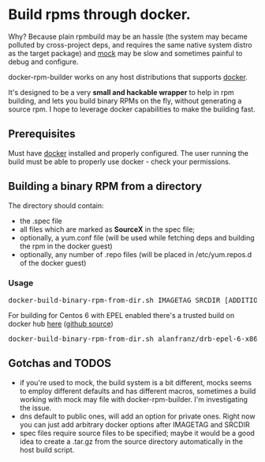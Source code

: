 # Build rpms through docker.

Why? Because plain rpmbuild may be an hassle (the system may became polluted by cross-project deps, and requires the same native system distro as the target package) and [mock](https://fedoraproject.org/wiki/Projects/Mock) may be slow and sometimes painful to debug and configure.

docker-rpm-builder works on any host distributions that supports [docker](https://www.docker.com/).

It's designed to be a very **small and hackable wrapper** to help in rpm building, and lets you build binary RPMs on the fly, without generating a source rpm. I hope to leverage docker capabilities to make the building fast.


## Prerequisites

Must have [docker](https://www.docker.com/) installed and properly configured. The user running the build must be able to properly use docker - check your permissions.

## Building a binary RPM from a directory

The directory should contain:
* the .spec file
* all files which are marked as **SourceX** in the spec file;
* optionally, a yum.conf file (will be used while fetching deps and building the rpm in the docker guest)
* optionally, any number of .repo files (will be placed in /etc/yum.repos.d of the docker guest)

### Usage

<pre>
docker-build-binary-rpm-from-dir.sh IMAGETAG SRCDIR [ADDITIONAL_DOCKER_OPTIONS]
</pre>

For building for Centos 6 with EPEL enabled there's a trusted build on docker hub [here](https://registry.hub.docker.com/u/alanfranz/drb-epel-6-x86-64/) ([github source](https://github.com/alanfranz/docker-rpm-builder-configurations))

<pre>
docker-build-binary-rpm-from-dir.sh alanfranz/drb-epel-6-x86-64 FULL_PATH_TO_SRC_DIR
</pre>

## Gotchas and TODOS
* if you're used to mock, the build system is a bit different, mocks seems to employ different defaults and has different macros, sometimes a build working with mock may file with docker-rpm-builder. I'm investigating the issue.
* dns default to public ones, will add an option for private ones. Right now you can just add arbitrary docker options after IMAGETAG and SRCDIR
* spec files require source files to be specified; maybe it would be a good idea to create a .tar.gz from the source directory automatically in the host build script.


